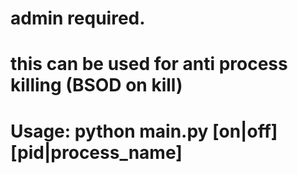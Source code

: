 # admin required.
# this can be used for anti process killing (BSOD on kill)
# Usage: python main.py [on|off] [pid|process_name]
